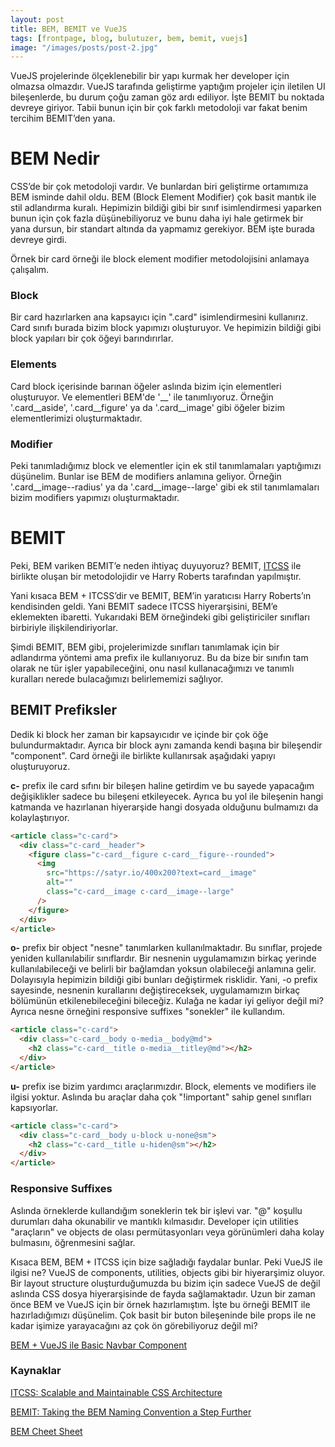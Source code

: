 ```yaml
---
layout: post
title: BEM, BEMIT ve VueJS
tags: [frontpage, blog, bulutuzer, bem, bemit, vuejs]
image: "/images/posts/post-2.jpg"
---
```


VueJS projelerinde ölçeklenebilir bir yapı kurmak her developer için olmazsa olmazdır. VueJS tarafında geliştirme yaptığım projeler için iletilen UI bileşenlerde, bu durum çoğu zaman göz ardı ediliyor. İşte BEMIT bu noktada devreye giriyor. Tabii bunun için bir çok farklı metodoloji var fakat benim tercihim BEMIT’den yana.

# BEM Nedir

CSS’de bir çok metodoloji vardır. Ve bunlardan biri geliştirme ortamımıza BEM isminde dahil oldu. BEM (Block Element Modifier) çok basit mantık ile stil adlandırma kuralı. Hepimizin bildiği gibi bir sınıf isimlendirmesi yaparken bunun için çok fazla düşünebiliyoruz ve bunu daha iyi hale getirmek bir yana dursun, bir standart altında da yapmamız gerekiyor. BEM işte burada devreye girdi.

Örnek bir card örneği ile block element modifier metodolojisini anlamaya çalışalım.

### Block

Bir card hazırlarken ana kapsayıcı için ".card" isimlendirmesini kullanırız. Card sınıfı burada bizim block yapımızı oluşturuyor. Ve hepimizin bildiği gibi block yapıları bir çok öğeyi barındırırlar.

### Elements

Card block içerisinde barınan öğeler aslında bizim için elementleri oluşturuyor. Ve elementleri BEM'de '__' ile tanımlıyoruz. Örneğin '.card__aside', '.card__figure' ya da '.card__image' gibi öğeler bizim elementlerimizi oluşturmaktadır.

### Modifier

Peki tanımladığımız block ve elementler için ek stil tanımlamaları yaptığımızı düşünelim. Bunlar ise BEM de modifiers anlamına geliyor. Örneğin '.card__image--radius' ya da '.card__image--large' gibi ek stil tanımlamaları bizim modifiers yapımızı oluşturmaktadır.

# BEMIT

Peki, BEM variken BEMIT’e neden ihtiyaç duyuyoruz? BEMIT, [ITCSS](https://www.xfive.co/blog/itcss-scalable-maintainable-css-architecture/) ile birlikte oluşan bir metodolojidir ve Harry Roberts tarafından yapılmıştır.

Yani kısaca BEM + ITCSS’dir ve BEMIT, BEM’in yaratıcısı Harry Roberts’ın kendisinden geldi. Yani BEMIT sadece ITCSS hiyerarşisini, BEM’e eklemekten ibaretti. Yukarıdaki BEM örneğindeki gibi geliştiriciler sınıfları birbiriyle ilişkilendiriyorlar.

Şimdi BEMIT, BEM gibi, projelerimizde sınıfları tanımlamak için bir adlandırma yöntemi ama prefix ile kullanıyoruz. Bu da bize bir sınıfın tam olarak ne tür işler yapabileceğini, onu nasıl kullanacağımızı ve tanımlı kuralları nerede bulacağımızı belirlememizi sağlıyor.

## BEMIT Prefiksler

Dedik ki block her zaman bir kapsayıcıdır ve içinde bir çok öğe bulundurmaktadır. Ayrıca bir block aynı zamanda kendi başına bir bileşendir "component". Card örneği ile birlikte kullanırsak aşağıdaki yapıyı oluşturuyoruz.

**c-** prefix ile card sıfını bir bileşen haline getirdim ve bu sayede yapacağım değişiklikler sadece bu bileşeni etkileyecek. Ayrıca bu yol ile bileşenin hangi katmanda ve hazırlanan hiyerarşide hangi dosyada olduğunu bulmamızı da kolaylaştırıyor.

```html
<article class="c-card">
  <div class="c-card__header">
    <figure class="c-card__figure c-card__figure--rounded">
      <img
        src="https://satyr.io/400x200?text=card__image"
        alt=""
        class="c-card__image c-card__image--large"
      />
    </figure>
  </div>
</article>
```

**o-** prefix bir object "nesne" tanımlarken kullanılmaktadır. Bu sınıflar, projede yeniden kullanılabilir sınıflardır. Bir nesnenin uygulamamızın birkaç yerinde kullanılabileceği ve belirli bir bağlamdan yoksun olabileceği anlamına gelir. Dolayısıyla hepimizin bildiği gibi bunları değiştirmek risklidir. Yani, -o prefix sayesinde, nesnenin kurallarını değiştireceksek, uygulamamızın birkaç bölümünün etkilenebileceğini bileceğiz. Kulağa ne kadar iyi geliyor değil mi? Ayrıca nesne örneğini responsive suffixes "sonekler" ile kullandım.

```html
<article class="c-card">
  <div class="c-card__body o-media__body@md">
    <h2 class="c-card__title o-media__titley@md"></h2>
  </div>
</article>
```

**u-** prefix ise bizim yardımcı araçlarımızdır. Block, elements ve modifiers ile ilgisi yoktur. Aslında bu araçlar daha çok "!important" sahip genel sınıfları kapsıyorlar.

```html
<article class="c-card">
  <div class="c-card__body u-block u-none@sm">
    <h2 class="c-card__title u-hiden@sm"></h2>
  </div>
</article>
```

### Responsive Suffixes

Aslında örneklerde kullandığım soneklerin tek bir işlevi var. "@" koşullu durumları daha okunabilir ve mantıklı kılmasıdır. Developer için utilities "araçların" ve objects de olası permütasyonları veya görünümleri daha kolay bulmasını, öğrenmesini sağlar.

Kısaca BEM, BEM + ITCSS için bize sağladığı faydalar bunlar. Peki VueJS ile ilgisi ne? VueJS de components, utilities, objects gibi bir hiyerarşimiz oluyor. Bir layout structure oluşturduğumuzda bu bizim için sadece VueJS de değil aslında CSS dosya hiyerarşisinde de fayda sağlamaktadır. Uzun bir zaman önce BEM ve VueJS için bir örnek hazırlamıştım. İşte bu örneği BEMIT ile hazırladığımızı düşünelim. Çok basit bir buton bileşeninde bile props ile ne kadar işimize yarayacağını az çok ön görebiliyoruz değil mi?

[BEM + VueJS ile Basic Navbar Component](https://github.com/bulutuzer/vue-bem-navbar-component)

### Kaynaklar

[ITCSS: Scalable and Maintainable CSS Architecture](https://www.xfive.co/blog/itcss-scalable-maintainable-css-architecture/)

[BEMIT: Taking the BEM Naming Convention a Step Further](https://csswizardry.com/2015/08/bemit-taking-the-bem-naming-convention-a-step-further/)

[BEM Cheet Sheet](https://bem-cheat-sheet.9elements.com/)
